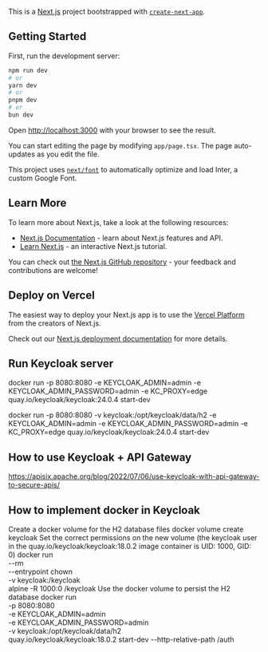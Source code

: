 This is a [Next.js](https://nextjs.org/) project bootstrapped with [`create-next-app`](https://github.com/vercel/next.js/tree/canary/packages/create-next-app).

## Getting Started

First, run the development server:

```bash
npm run dev
# or
yarn dev
# or
pnpm dev
# or
bun dev
```

Open [http://localhost:3000](http://localhost:3000) with your browser to see the result.

You can start editing the page by modifying `app/page.tsx`. The page auto-updates as you edit the file.

This project uses [`next/font`](https://nextjs.org/docs/basic-features/font-optimization) to automatically optimize and load Inter, a custom Google Font.

## Learn More

To learn more about Next.js, take a look at the following resources:

- [Next.js Documentation](https://nextjs.org/docs) - learn about Next.js features and API.
- [Learn Next.js](https://nextjs.org/learn) - an interactive Next.js tutorial.

You can check out [the Next.js GitHub repository](https://github.com/vercel/next.js/) - your feedback and contributions are welcome!

## Deploy on Vercel

The easiest way to deploy your Next.js app is to use the [Vercel Platform](https://vercel.com/new?utm_medium=default-template&filter=next.js&utm_source=create-next-app&utm_campaign=create-next-app-readme) from the creators of Next.js.

Check out our [Next.js deployment documentation](https://nextjs.org/docs/deployment) for more details.

## Run Keycloak server
docker run -p 8080:8080 -e KEYCLOAK_ADMIN=admin -e KEYCLOAK_ADMIN_PASSWORD=admin -e KC_PROXY=edge quay.io/keycloak/keycloak:24.0.4 start-dev

docker run -p 8080:8080 -v keycloak:/opt/keycloak/data/h2 -e KEYCLOAK_ADMIN=admin -e KEYCLOAK_ADMIN_PASSWORD=admin -e KC_PROXY=edge quay.io/keycloak/keycloak:24.0.4 start-dev


## How to use Keycloak + API Gateway

https://apisix.apache.org/blog/2022/07/06/use-keycloak-with-api-gateway-to-secure-apis/


## How to implement docker in Keycloak

Create a docker volume for the H2 database files
docker volume create keycloak
Set the correct permissions on the new volume (the keycloak user in the quay.io/keycloak/keycloak:18.0.2 image container is UID: 1000, GID: 0)
docker run \
    --rm \
    --entrypoint chown \
    -v keycloak:/keycloak \
    alpine -R 1000:0 /keycloak
Use the docker volume to persist the H2 database
docker run \
    -p 8080:8080 \
    -e KEYCLOAK_ADMIN=admin \
    -e KEYCLOAK_ADMIN_PASSWORD=admin \
    -v keycloak:/opt/keycloak/data/h2 \
    quay.io/keycloak/keycloak:18.0.2 start-dev --http-relative-path /auth